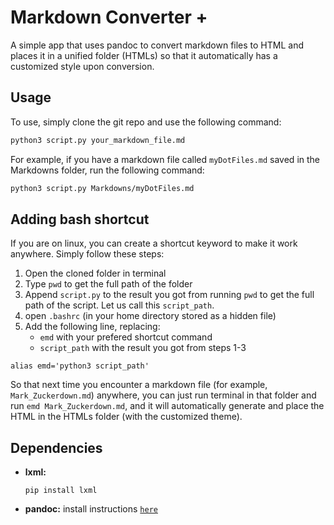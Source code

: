 # Markdown Converter +  

A simple app that uses pandoc to convert markdown files to HTML and places it in a unified folder (HTMLs) so that it automatically has a customized style upon conversion.  

## Usage  
To use, simply clone the git repo and use the following command:  
```sh
python3 script.py your_markdown_file.md
```

For example, if you have a markdown file called `myDotFiles.md` saved in the Markdowns folder, run the following command:
```sh
python3 script.py Markdowns/myDotFiles.md
```

## Adding bash shortcut
If you are on linux, you can create a shortcut keyword to make it work anywhere. Simply follow these steps:  
1. Open the cloned folder in terminal
2. Type `pwd` to get the full path of the folder
3. Append `script.py` to the result you got from running `pwd` to get the full path of the script. Let us call this `script_path`.
4. open `.bashrc` (in your home directory stored as a hidden file)
5. Add the following line, replacing:  
   - `emd` with your prefered shortcut command
   - `script_path` with the result you got from steps 1-3  

```
alias emd='python3 script_path'
```

So that next time you encounter a markdown file (for example, `Mark_Zuckerdown.md`) anywhere, you can just run terminal in that folder and run `emd Mark_Zuckerdown.md`, and it will automatically generate and place the HTML in the HTMLs folder (with the customized theme).  

## Dependencies  

- **lxml:**
  ```
  pip install lxml
  ```

- **pandoc:** install instructions [`here`](https://pandoc.org/installing.html)